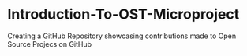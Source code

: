 # Introduction-To-OST-Microproject
Creating a GitHub Repository showcasing contributions made to Open Source Projecs on GitHub
